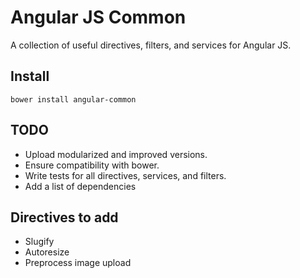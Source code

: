 Angular JS Common
===========================

A collection of useful directives, filters, and services for Angular JS.

## Install

```
bower install angular-common
```

## TODO
- Upload modularized and improved versions.
- Ensure compatibility with bower.
- Write tests for all directives, services, and filters.
- Add a list of dependencies

## Directives to add
- Slugify
- Autoresize
- Preprocess image upload
